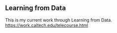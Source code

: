 ## Learning from Data

This is my current work through Learning from Data. https://work.caltech.edu/telecourse.html
